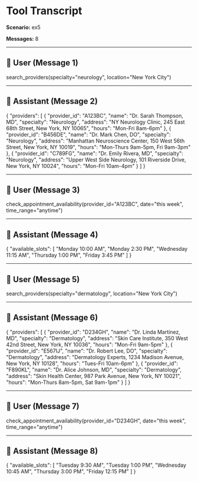 # Tool Transcript

**Scenario:** ex5

**Messages:** 8

---

## 👤 User (Message 1)

search\_providers(specialty="neurology", location="New York City")

---

## 🤖 Assistant (Message 2)

{
  "providers": [
    {
      "provider\_id": "A123BC",
      "name": "Dr. Sarah Thompson, MD",
      "specialty": "Neurology",
      "address": "NY Neurology Clinic, 245 East 68th Street, New York, NY 10065",
      "hours": "Mon-Fri 8am-6pm"
    },
    {
      "provider\_id": "B456DE",
      "name": "Dr. Mark Chen, DO",
      "specialty": "Neurology",
      "address": "Manhattan Neuroscience Center, 150 West 56th Street, New York, NY 10019",
      "hours": "Mon-Thurs 9am-5pm, Fri 9am-3pm"
    },
    {
      "provider\_id": "C789FG",
      "name": "Dr. Emily Rivera, MD",
      "specialty": "Neurology",
      "address": "Upper West Side Neurology, 101 Riverside Drive, New York, NY 10024",
      "hours": "Mon-Fri 10am-4pm"
    }
  ]
}

---

## 👤 User (Message 3)

check\_appointment\_availability(provider\_id="A123BC", date="this week", time\_range="anytime")

---

## 🤖 Assistant (Message 4)

{
  "available\_slots": [
    "Monday 10:00 AM",
    "Monday 2:30 PM",
    "Wednesday 11:15 AM",
    "Thursday 1:00 PM",
    "Friday 3:45 PM"
  ]
}

---

## 👤 User (Message 5)

search\_providers(specialty="dermatology", location="New York City")

---

## 🤖 Assistant (Message 6)

{
  "providers": [
    {
      "provider\_id": "D234GH",
      "name": "Dr. Linda Martinez, MD",
      "specialty": "Dermatology",
      "address": "Skin Care Institute, 350 West 42nd Street, New York, NY 10036",
      "hours": "Mon-Fri 9am-5pm"
    },
    {
      "provider\_id": "E567IJ",
      "name": "Dr. Robert Lee, DO",
      "specialty": "Dermatology",
      "address": "Dermatology Experts, 1234 Madison Avenue, New York, NY 10128",
      "hours": "Tues-Fri 10am-6pm"
    },
    {
      "provider\_id": "F890KL",
      "name": "Dr. Alice Johnson, MD",
      "specialty": "Dermatology",
      "address": "Skin Health Center, 987 Park Avenue, New York, NY 10021",
      "hours": "Mon-Thurs 8am-5pm, Sat 9am-1pm"
    }
  ]
}

---

## 👤 User (Message 7)

check\_appointment\_availability(provider\_id="D234GH", date="this week", time\_range="anytime")

---

## 🤖 Assistant (Message 8)

{
  "available\_slots": [
    "Tuesday 9:30 AM",
    "Tuesday 1:00 PM",
    "Wednesday 10:45 AM",
    "Thursday 3:00 PM",
    "Friday 12:15 PM"
  ]
}

